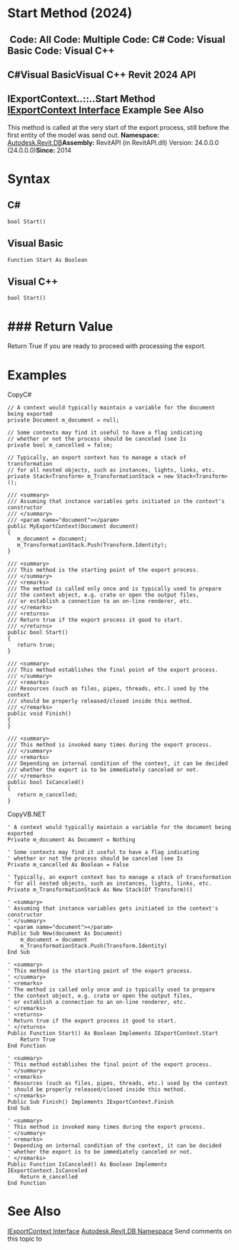 # Start Method (2024)

﻿
 Code: All Code: Multiple Code: C# Code: Visual Basic Code: Visual C++   
---  
C#Visual BasicVisual C++
Revit 2024 API  
---  
IExportContext..::..Start Method   
[IExportContext Interface](7d0dc6df-db0e-6a07-3b42-8dde1bedb3c1.md "IExportContext Interface") Example See Also  
---  
This method is called at the very start of the export process, still before the first entity of the model was send out. 
**Namespace:** [Autodesk.Revit.DB](87546ba7-461b-c646-cbb1-2cb8f5bff8b2.md "Autodesk.Revit.DB Namespace")**Assembly:** RevitAPI (in RevitAPI.dll) Version: 24.0.0.0 (24.0.0.0)**Since:** 2014 
# Syntax
C#  
---  
```text
bool Start()
```
  
Visual Basic  
---  
```text
Function Start As Boolean
```
  
Visual C++  
---  
```text
bool Start()
```
  
# ### Return Value
Return True if you are ready to proceed with processing the export. 
# Examples
CopyC#
```text
// A context would typically maintain a variable for the document being exported
private Document m_document = null;

// Some contexts may find it useful to have a flag indicating
// whether or not the process should be canceled (see Is
private bool m_cancelled = false;

// Typically, an export context has to manage a stack of transformation
// for all nested objects, such as instances, lights, links, etc.
private Stack<Transform> m_TransformationStack = new Stack<Transform>();

/// <summary>
/// Assuming that instance variables gets initiated in the context's constructor
/// </summary>
/// <param name="document"></param>
public MyExportContext(Document document)
{
   m_document = document;
   m_TransformationStack.Push(Transform.Identity);
}

/// <summary>
/// This method is the starting point of the export process.
/// </summary>
/// <remarks>
/// The method is called only once and is typically used to prepare
/// the context object, e.g. crate or open the output files,
/// or establish a connection to an on-line renderer, etc.
/// </remarks>
/// <returns>
/// Return true if the export process it good to start.
/// </returns>
public bool Start()
{
   return true;
}

/// <summary>
/// This method establishes the final point of the export process.
/// </summary>
/// <remarks>
/// Resources (such as files, pipes, threads, etc.) used by the context
/// should be properly released/closed inside this method.
/// </remarks>
public void Finish()
{
}

/// <summary>
/// This method is invoked many times during the export process.
/// </summary>
/// <remarks>
/// Depending on internal condition of the context, it can be decided
/// whether the export is to be immediately canceled or not.
/// </remarks>
public bool IsCanceled()
{
   return m_cancelled;
}
```

CopyVB.NET
```text
' A context would typically maintain a variable for the document being exported
Private m_document As Document = Nothing

' Some contexts may find it useful to have a flag indicating
' whether or not the process should be canceled (see Is
Private m_cancelled As Boolean = False

' Typically, an export context has to manage a stack of transformation
' for all nested objects, such as instances, lights, links, etc.
Private m_TransformationStack As New Stack(Of Transform)()

' <summary>
' Assuming that instance variables gets initiated in the context's constructor
' </summary>
' <param name="document"></param>
Public Sub New(document As Document)
    m_document = document
    m_TransformationStack.Push(Transform.Identity)
End Sub

' <summary>
' This method is the starting point of the export process.
' </summary>
' <remarks>
' The method is called only once and is typically used to prepare
' the context object, e.g. crate or open the output files,
' or establish a connection to an on-line renderer, etc.
' </remarks>
' <returns>
' Return true if the export process it good to start.
' </returns>
Public Function Start() As Boolean Implements IExportContext.Start
    Return True
End Function

' <summary>
' This method establishes the final point of the export process.
' </summary>
' <remarks>
' Resources (such as files, pipes, threads, etc.) used by the context
' should be properly released/closed inside this method.
' </remarks>
Public Sub Finish() Implements IExportContext.Finish
End Sub

' <summary>
' This method is invoked many times during the export process.
' </summary>
' <remarks>
' Depending on internal condition of the context, it can be decided
' whether the export is to be immediately canceled or not.
' </remarks>
Public Function IsCanceled() As Boolean Implements IExportContext.IsCanceled
    Return m_cancelled
End Function
```

# See Also
[IExportContext Interface](7d0dc6df-db0e-6a07-3b42-8dde1bedb3c1.md "IExportContext Interface")
[Autodesk.Revit.DB Namespace](87546ba7-461b-c646-cbb1-2cb8f5bff8b2.md "Autodesk.Revit.DB Namespace")
Send comments on this topic to 